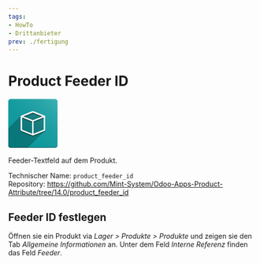 ```yaml
---
tags:
- HowTo
- Drittanbieter
prev: ./fertigung
---
```

# Product Feeder ID
![icon_oms_box](assets/icon_oms_box.png)

Feeder-Textfeld auf dem Produkt.

Technischer Name: `product_feeder_id`\
Repository: <https://github.com/Mint-System/Odoo-Apps-Product-Attribute/tree/14.0/product_feeder_id>

## Feeder ID festlegen

Öffnen sie ein Produkt via *Lager > Produkte > Produkte* und zeigen sie den Tab *Allgemeine Informationen* an. Unter dem Feld *Interne Referenz* finden das Feld *Feeder*.
